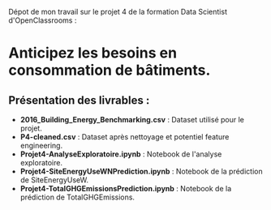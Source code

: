 Dépot de mon travail sur le projet 4 de la formation Data Scientist d'OpenClassrooms :

# Anticipez les besoins en consommation de bâtiments.

## Présentation des livrables :


- **2016_Building_Energy_Benchmarking.csv** : Dataset utilisé pour le projet.
- **P4-cleaned.csv** : Dataset après nettoyage et potentiel feature engineering.
- **Projet4-AnalyseExploratoire.ipynb** : Notebook de l'analyse exploratoire.
- **Projet4-SiteEnergyUseWNPrediction.ipynb** : Notebook de la prédiction de SiteEnergyUseW.
- **Projet4-TotalGHGEmissionsPrediction.ipynb** : Notebook de la prédiction de TotalGHGEmissions.
